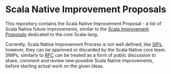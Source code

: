 # Scala Native Improvement Proposals

This repository contains the Scala Native Improvement Proposal - a list of Scala Native future improvements, similar to the [Scala Improvement Proposals](https://github.com/scala/improvement-proposals) dedicated to the core Scala-lang.

Currently, Scala Native Improvement Process is not well defined, like [SIPs](https://docs.scala-lang.org/sips), however, they can be approved or discarded by the Scala Native core team. SNIPs, similarly to [RFC](https://en.wikipedia.org/wiki/Request_for_Comments) can be treated as a form of public discussion to share, comment and review new possible Scala Native improvements, before starting actual work on the given ideas.
